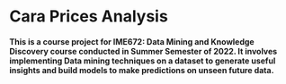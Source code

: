 # Cara Prices Analysis

#### This is a course project for IME672: Data Mining and Knowledge Discovery course conducted in Summer Semester of 2022. It involves implementing Data mining techniques on a dataset to generate useful insights and build models to make predictions on unseen future data.
